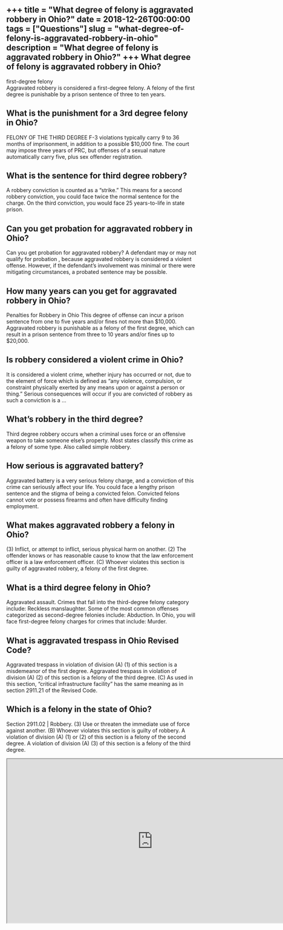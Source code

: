 +++
title = "What degree of felony is aggravated robbery in Ohio?"
date = 2018-12-26T00:00:00
tags = ["Questions"]
slug = "what-degree-of-felony-is-aggravated-robbery-in-ohio"
description = "What degree of felony is aggravated robbery in Ohio?"
+++
What degree of felony is aggravated robbery in Ohio?
----------------------------------------------------

first-degree felony  
Aggravated robbery is considered a first-degree felony. A felony of the first degree is punishable by a prison sentence of three to ten years.

What is the punishment for a 3rd degree felony in Ohio?
-------------------------------------------------------

FELONY OF THE THIRD DEGREE F-3 violations typically carry 9 to 36 months of imprisonment, in addition to a possible $10,000 fine. The court may impose three years of PRC, but offenses of a sexual nature automatically carry five, plus sex offender registration.

What is the sentence for third degree robbery?
----------------------------------------------

A robbery conviction is counted as a “strike.” This means for a second robbery conviction, you could face twice the normal sentence for the charge. On the third conviction, you would face 25 years-to-life in state prison.

Can you get probation for aggravated robbery in Ohio?
-----------------------------------------------------

Can you get probation for aggravated robbery? A defendant may or may not qualify for probation , because aggravated robbery is considered a violent offense. However, if the defendant’s involvement was minimal or there were mitigating circumstances, a probated sentence may be possible.

How many years can you get for aggravated robbery in Ohio?
----------------------------------------------------------

Penalties for Robbery in Ohio This degree of offense can incur a prison sentence from one to five years and/or fines not more than $10,000. Aggravated robbery is punishable as a felony of the first degree, which can result in a prison sentence from three to 10 years and/or fines up to $20,000.

Is robbery considered a violent crime in Ohio?
----------------------------------------------

It is considered a violent crime, whether injury has occurred or not, due to the element of force which is defined as “any violence, compulsion, or constraint physically exerted by any means upon or against a person or thing.” Serious consequences will occur if you are convicted of robbery as such a conviction is a …

What’s robbery in the third degree?
-----------------------------------

Third degree robbery occurs when a criminal uses force or an offensive weapon to take someone else’s property. Most states classify this crime as a felony of some type. Also called simple robbery.

How serious is aggravated battery?
----------------------------------

Aggravated battery is a very serious felony charge, and a conviction of this crime can seriously affect your life. You could face a lengthy prison sentence and the stigma of being a convicted felon. Convicted felons cannot vote or possess firearms and often have difficulty finding employment.

What makes aggravated robbery a felony in Ohio?
-----------------------------------------------

(3) Inflict, or attempt to inflict, serious physical harm on another. (2) The offender knows or has reasonable cause to know that the law enforcement officer is a law enforcement officer. (C) Whoever violates this section is guilty of aggravated robbery, a felony of the first degree.

What is a third degree felony in Ohio?
--------------------------------------

Aggravated assault. Crimes that fall into the third-degree felony category include: Reckless manslaughter. Some of the most common offenses categorized as second-degree felonies include: Abduction. In Ohio, you will face first-degree felony charges for crimes that include: Murder.

What is aggravated trespass in Ohio Revised Code?
-------------------------------------------------

Aggravated trespass in violation of division (A) (1) of this section is a misdemeanor of the first degree. Aggravated trespass in violation of division (A) (2) of this section is a felony of the third degree. (C) As used in this section, “critical infrastructure facility” has the same meaning as in section 2911.21 of the Revised Code.

Which is a felony in the state of Ohio?
---------------------------------------

Section 2911.02 | Robbery. (3) Use or threaten the immediate use of force against another. (B) Whoever violates this section is guilty of robbery. A violation of division (A) (1) or (2) of this section is a felony of the second degree. A violation of division (A) (3) of this section is a felony of the third degree.

<iframe allow="accelerometer; autoplay; clipboard-write; encrypted-media; gyroscope; picture-in-picture" allowfullscreen="" class="__youtube_prefs__  epyt-is-override  no-lazyload" data-no-lazy="1" data-origheight="433" data-origwidth="770" data-skipgform_ajax_framebjll="" height="433" id="_ytid_92256" loading="lazy" src="https://www.youtube.com/embed/Lvq-pt4mPKk?enablejsapi=1&autoplay=0&cc_load_policy=0&cc_lang_pref=&iv_load_policy=1&loop=0&modestbranding=0&rel=1&fs=1&playsinline=0&autohide=2&theme=dark&color=red&controls=1&" title="YouTube player" width="770"></iframe>